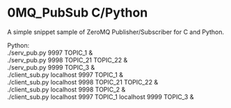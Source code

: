 # 0MQ_PubSub C/Python
A simple snippet sample of ZeroMQ Publisher/Subscriber for C and Python.  
  
  
Python:  
./serv_pub.py 9997 TOPIC_1 &  
./serv_pub.py 9998 TOPIC_21 TOPIC_22 &  
./serv_pub.py 9999 TOPIC_3 &  
./client_sub.py localhost 9997 TOPIC_1 &  
./client_sub.py localhost 9998 TOPIC_21 TOPIC_22 &  
./client_sub.py localhost 9998 TOPIC_2 &  
./client_sub.py localhost 9997 TOPIC_1 localhost 9999 TOPIC_3 &  
